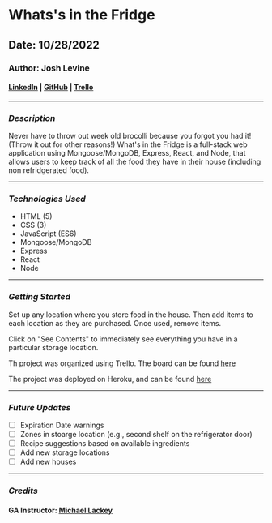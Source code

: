 # Whats's in the Fridge

## Date: 10/28/2022

### Author: Josh Levine

#### [LinkedIn](www.linkedin.com/in/joshua-levine-43b076233) | [GitHub](https://github.com/jadlevine) | [Trello](https://trello.com/w/joshlevineworkspace)

---

### **_Description_**

Never have to throw out week old brocolli because you forgot you had it! (Throw it out for other reasons!) What's in the Fridge is a full-stack web application using Mongoose/MongoDB, Express, React, and Node, that allows users to keep track of all the food they have in their house (including non refridgerated food).

---

### **_Technologies Used_**

- HTML (5)
- CSS (3)
- JavaScript (ES6)
- Mongoose/MongoDB
- Express
- React
- Node

---

### **_Getting Started_**

Set up any location where you store food in the house. Then add items to each location as they are purchased. Once used, remove items.

Click on "See Contents" to immediately see everything you have in a particular storage location.

Th project was organized using Trello. The board can be found [here](https://trello.com/b/6KozxWYt/whats-in-the-fridge)

The project was deployed on Heroku, and can be found [here]()

---

### **_Future Updates_**

- [ ] Expiration Date warnings
- [ ] Zones in stoarge location (e.g., second shelf on the refrigerator door)
- [ ] Recipe suggestions based on available ingredients
- [ ] Add new storage locations
- [ ] Add new houses

---

### **_Credits_**

#### GA Instructor: [Michael Lackey](https://michaellackey.com/)
